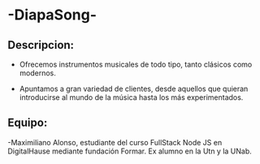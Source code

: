 # -DiapaSong-
## Descripcion:
- Ofrecemos instrumentos musicales de todo tipo, tanto clásicos como modernos.

- Apuntamos a gran variedad de clientes, desde aquellos que quieran introducirse al mundo de la música hasta los más experimentados.

## Equipo:

-Maximiliano Alonso, estudiante del curso FullStack Node JS en DigitalHause mediante fundación Formar. Ex alumno en la Utn y la UNab.